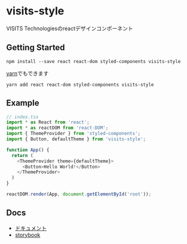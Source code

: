 # visits-style
VISITS Technologiesのreactデザインコンポーネント

## Getting Started

```
npm install --save react react-dom styled-components visits-style
```

[yarn](https://yarnpkg.com/ja/)でもできます

```
yarn add react react-dom styled-components visits-style
```

## Example

```javascript
// index.tsx
import * as React from 'react';
import * as reactDOM from 'react-DOM';
import { ThemeProvider } from 'styled-components';
import { Button, defaultTheme } from 'visits-style';

function App() {
  return (
    <ThemeProvider theme={defaultTheme}>
      <Button>Hello World!</Button>
    </ThemeProvider>
  )
}

reactDOM.render(App, document.getElementById('root'));
```

## Docs

- [ドキュメント](https://visits-works.github.io/visits-style/)
- [storybook](https://visits-works.github.io/visits-style/storybook)
